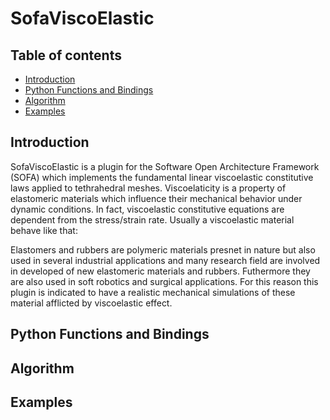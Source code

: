 # SofaViscoElastic

## Table of contents
* [Introduction](#introduction)
* [Python Functions and Bindings](#python-functions-and-bindings)
* [Algorithm](#algorithm)
* [Examples](#examples)

## Introduction
SofaViscoElastic is a plugin for the Software Open Architecture Framework (SOFA) which implements the fundamental linear viscoelastic constitutive laws applied to tethrahedral meshes.
Viscoelaticity is a property of elastomeric materials which influence their mechanical behavior under dynamic conditions. In fact, viscoelastic constitutive equations are dependent from the stress/strain rate. Usually a viscoelastic material behave like that:

Elastomers and rubbers are polymeric materials presnet in nature but also used in several industrial applications and many research field are involved in developed of new elastomeric materials and rubbers. Futhermore they are also used in soft robotics and surgical applications. For this reason this plugin is indicated to have a realistic mechanical simulations of these material afflicted by viscoelastic effect.


## Python Functions and Bindings
## Algorithm

## Examples
 
